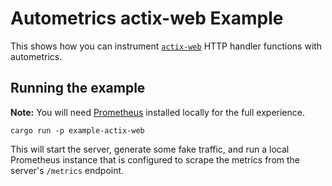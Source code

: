 # Autometrics actix-web Example

This shows how you can instrument [`actix-web`](https://github.com/actix/actix-web)
HTTP handler functions with autometrics.

## Running the example

**Note:** You will need [Prometheus](https://prometheus.io/download/) installed locally for the full experience.

```shell
cargo run -p example-actix-web
```

This will start the server, generate some fake traffic, and run a local Prometheus instance that is configured
to scrape the metrics from the server's `/metrics` endpoint.
